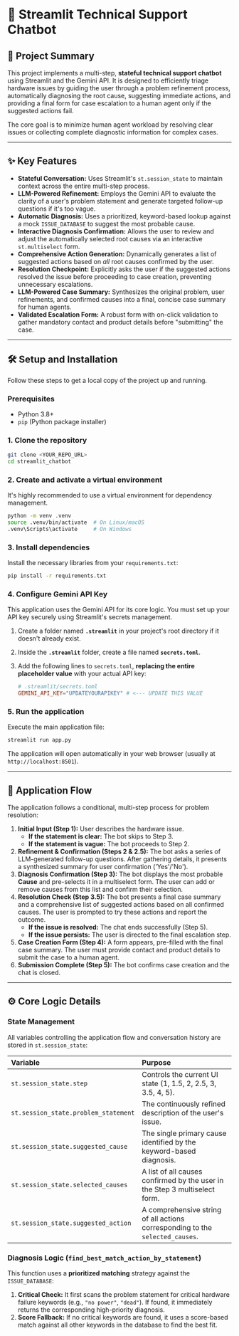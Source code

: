 # 🤖 Streamlit Technical Support Chatbot

## 📝 Project Summary

This project implements a multi-step, **stateful technical support chatbot** using Streamlit and the Gemini API. It is designed to efficiently triage hardware issues by guiding the user through a problem refinement process, automatically diagnosing the root cause, suggesting immediate actions, and providing a final form for case escalation to a human agent only if the suggested actions fail.

The core goal is to minimize human agent workload by resolving clear issues or collecting complete diagnostic information for complex cases.

---

## ✨ Key Features

*   **Stateful Conversation:** Uses Streamlit's `st.session_state` to maintain context across the entire multi-step process.
*   **LLM-Powered Refinement:** Employs the Gemini API to evaluate the clarity of a user's problem statement and generate targeted follow-up questions if it's too vague.
*   **Automatic Diagnosis:** Uses a prioritized, keyword-based lookup against a mock `ISSUE_DATABASE` to suggest the most probable cause.
*   **Interactive Diagnosis Confirmation:** Allows the user to review and adjust the automatically selected root causes via an interactive `st.multiselect` form.
*   **Comprehensive Action Generation:** Dynamically generates a list of suggested actions based on *all* root causes confirmed by the user.
*   **Resolution Checkpoint:** Explicitly asks the user if the suggested actions resolved the issue before proceeding to case creation, preventing unnecessary escalations.
*   **LLM-Powered Case Summary:** Synthesizes the original problem, user refinements, and confirmed causes into a final, concise case summary for human agents.
*   **Validated Escalation Form:** A robust form with on-click validation to gather mandatory contact and product details before "submitting" the case.

---

## 🛠️ Setup and Installation

Follow these steps to get a local copy of the project up and running.

### Prerequisites

* Python 3.8+
* `pip` (Python package installer)

### 1. Clone the repository

```bash
git clone <YOUR_REPO_URL>
cd streamlit_chatbot
````

### 2\. Create and activate a virtual environment

It's highly recommended to use a virtual environment for dependency management.

```bash
python -m venv .venv
source .venv/bin/activate  # On Linux/macOS
.venv\Scripts\activate     # On Windows
```

### 3\. Install dependencies

Install the necessary libraries from your `requirements.txt`:

```bash
pip install -r requirements.txt
```

### 4\. Configure Gemini API Key

This application uses the Gemini API for its core logic. You must set up your API key securely using Streamlit's secrets management.

1.  Create a folder named **`.streamlit`** in your project's root directory if it doesn't already exist.

2.  Inside the **`.streamlit`** folder, create a file named **`secrets.toml`**.

3.  Add the following lines to `secrets.toml`, **replacing the entire placeholder value** with your actual API key:

    ```toml
    # .streamlit/secrets.toml
    GEMINI_API_KEY="UPDATEYOURAPIKEY" # <--- UPDATE THIS VALUE
    ```

### 5\. Run the application

Execute the main application file:

```bash
streamlit run app.py
```

The application will open automatically in your web browser (usually at `http://localhost:8501`).

-----

## 🚀 Application Flow

The application follows a conditional, multi-step process for problem resolution:

1.  **Initial Input (Step 1):** User describes the hardware issue.
    *   **If the statement is clear:** The bot skips to Step 3.
    *   **If the statement is vague:** The bot proceeds to Step 2.
2.  **Refinement & Confirmation (Steps 2 & 2.5):** The bot asks a series of LLM-generated follow-up questions. After gathering details, it presents a synthesized summary for user confirmation ('Yes'/'No').
3.  **Diagnosis Confirmation (Step 3):** The bot displays the most probable **Cause** and pre-selects it in a multiselect form. The user can add or remove causes from this list and confirm their selection.
4.  **Resolution Check (Step 3.5):** The bot presents a final case summary and a comprehensive list of suggested actions based on all confirmed causes. The user is prompted to try these actions and report the outcome.
    *   **If the issue is resolved:** The chat ends successfully (Step 5).
    *   **If the issue persists:** The user is directed to the final escalation step.
5.  **Case Creation Form (Step 4):** A form appears, pre-filled with the final case summary. The user must provide contact and product details to submit the case to a human agent.
6.  **Submission Complete (Step 5):** The bot confirms case creation and the chat is closed.

-----

## ⚙️ Core Logic Details

### State Management

All variables controlling the application flow and conversation history are stored in `st.session_state`:

| Variable | Purpose |
| :--- | :--- |
| `st.session_state.step` | Controls the current UI state (1, 1.5, 2, 2.5, 3, 3.5, 4, 5). |
| `st.session_state.problem_statement`| The continuously refined description of the user's issue. |
| `st.session_state.suggested_cause` | The single primary cause identified by the keyword-based diagnosis. |
| `st.session_state.selected_causes` | A list of all causes confirmed by the user in the Step 3 multiselect form. |
| `st.session_state.suggested_action` | A comprehensive string of all actions corresponding to the `selected_causes`. |

### Diagnosis Logic (`find_best_match_action_by_statement`)

This function uses a **prioritized matching** strategy against the `ISSUE_DATABASE`:

1.  **Critical Check:** It first scans the problem statement for critical hardware failure keywords (e.g., `"no power"`, `"dead"`). If found, it immediately returns the corresponding high-priority diagnosis.
2.  **Score Fallback:** If no critical keywords are found, it uses a score-based match against all other keywords in the database to find the best fit.